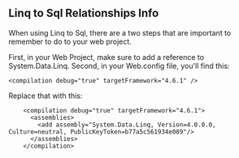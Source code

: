 ## Linq to Sql Relationships Info
When using Linq to Sql, there are a two steps that are important to remember to do to your web project.

First, in your Web Project, make sure to add a reference to System.Data.Linq.
Second, in your Web.config file, you'll find this: 

```
<compilation debug="true" targetFramework="4.6.1" />
```

Replace that with this:

```
    <compilation debug="true" targetFramework="4.6.1">
      <assemblies>
        <add assembly="System.Data.Linq, Version=4.0.0.0, Culture=neutral, PublicKeyToken=b77a5c561934e089"/>
      </assemblies>
    </compilation>
```    
